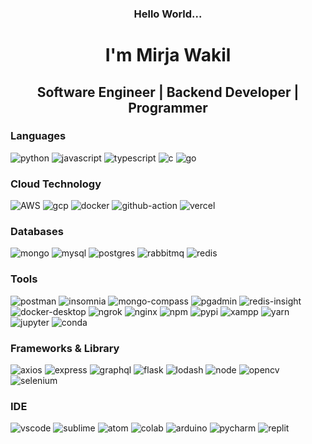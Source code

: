 <h3 align="center">Hello World...</h3>
<h1 align="center">I'm Mirja Wakil</h1>
<h2 align="center">Software Engineer | Backend Developer | Programmer</h2>

### Languages

<p>
  <img alt="python" src="https://img.shields.io/badge/Python-FFD43B?style=for-the-badge&logo=python&logoColor=blue" />
  <img alt="javascript" src="https://img.shields.io/badge/JavaScript-323330?style=for-the-badge&logo=javascript&logoColor=F7DF1E" />
  <img alt="typescript" src="https://img.shields.io/badge/TypeScript-007ACC?style=for-the-badge&logo=typescript&logoColor=white" />
  <img alt="c" src="https://img.shields.io/badge/C-00599C?style=for-the-badge&logo=c&logoColor=white" />
  <img alt="go" src="https://img.shields.io/badge/Go-00ADD8?style=for-the-badge&logo=go&logoColor=white" />
</p>

### Cloud Technology

<p>
<img alt="AWS" src="https://img.shields.io/badge/Amazon_AWS-FF9900?style=for-the-badge&logo=amazonaws&logoColor=white" />
<img alt="gcp" src="https://img.shields.io/badge/Google_Cloud-4285F4?style=for-the-badge&logo=google-cloud&logoColor=white" />
<img alt="docker" src="https://img.shields.io/badge/Docker-2CA5E0?style=for-the-badge&logo=docker&logoColor=white" />
<img alt="github-action" src="https://img.shields.io/badge/GitHub_Actions-2088FF?style=for-the-badge&logo=github-actions&logoColor=white" />
<img alt="vercel" src="https://img.shields.io/badge/Vercel-000000?style=for-the-badge&logo=vercel&logoColor=white" />
</p>

### Databases

<p>
<img alt="mongo" src="https://img.shields.io/badge/MongoDB-4EA94B?style=for-the-badge&logo=mongodb&logoColor=white" />
<img alt="mysql" src="https://img.shields.io/badge/MySQL-005C84?style=for-the-badge&logo=mysql&logoColor=white" />
<img alt="postgres" src="https://img.shields.io/badge/PostgreSQL-316192?style=for-the-badge&logo=postgresql&logoColor=white" />
<img alt="rabbitmq" src="https://img.shields.io/badge/rabbitmq-%23FF6600.svg?&style=for-the-badge&logo=rabbitmq&logoColor=white" />
<img alt="redis" src="https://img.shields.io/badge/redis-%23DD0031.svg?&style=for-the-badge&logo=redis&logoColor=white" />
</p>

### Tools

<p>
<img alt="postman" src="https://img.shields.io/badge/Postman-FF6C37?style=for-the-badge&logo=Postman&logoColor=white" />
<img alt="insomnia" src="https://img.shields.io/badge/Insomnia-5849be?style=for-the-badge&logo=Insomnia&logoColor=white" />
<img alt="mongo-compass" src="https://img.shields.io/badge/Mongo Compass-4EA94B?style=for-the-badge&logo=mongodb&logoColor=white" />
<img alt="pgadmin" src="https://img.shields.io/badge/PG Admin-316192?style=for-the-badge&logo=postgresql&logoColor=white" />
<img alt="redis-insight" src="https://img.shields.io/badge/redis Insight-%23DD0031.svg?&style=for-the-badge&logo=redis&logoColor=white" />
<img alt="docker-desktop" src="https://img.shields.io/badge/Docker Desktop-2CA5E0?style=for-the-badge&logo=docker&logoColor=white" />
<img alt="ngrok" src="https://img.shields.io/badge/ngrok-140648?style=for-the-badge&logo=Ngrok&logoColor=white" />
<img alt="nginx" src="https://img.shields.io/badge/Nginx-009639?style=for-the-badge&logo=nginx&logoColor=white" />
<img alt="npm" src="https://img.shields.io/badge/npm-CB3837?style=for-the-badge&logo=npm&logoColor=white" />
<img alt="pypi" src="https://img.shields.io/badge/pypi-3775A9?style=for-the-badge&logo=pypi&logoColor=white" />
<img alt="xampp" src="https://img.shields.io/badge/Xampp-F37623?style=for-the-badge&logo=xampp&logoColor=white" />
<img alt="yarn" src="https://img.shields.io/badge/Yarn-2C8EBB?style=for-the-badge&logo=yarn&logoColor=white" />
<img alt="jupyter" src="https://img.shields.io/badge/Jupyter-F37626.svg?&style=for-the-badge&logo=Jupyter&logoColor=white" />
<img alt="conda" src="https://img.shields.io/badge/conda-342B029.svg?&style=for-the-badge&logo=anaconda&logoColor=white" />
</p>

### Frameworks & Library

<p>
<img alt="axios" src="https://img.shields.io/badge/axios-671ddf?&style=for-the-badge&logo=axios&logoColor=white" />
<img alt="express" src="https://img.shields.io/badge/Express%20js-000000?style=for-the-badge&logo=express&logoColor=white" />
<img alt="graphql" src="https://img.shields.io/badge/GraphQl-E10098?style=for-the-badge&logo=graphql&logoColor=white" />
<img alt="flask" src="https://img.shields.io/badge/Flask-000000?style=for-the-badge&logo=flask&logoColor=white" />
<img alt="lodash" src="https://img.shields.io/badge/Lodash-3492FF?style=for-the-badge&logo=lodash&logoColor=white"" />
<img alt="node" src="https://img.shields.io/badge/Node%20js-339933?style=for-the-badge&logo=nodedotjs&logoColor=white"" />
<img alt="opencv" src="https://img.shields.io/badge/OpenCV-27338e?style=for-the-badge&logo=OpenCV&logoColor=white"" />
<img alt="selenium" src="https://img.shields.io/badge/Selenium-43B02A?style=for-the-badge&logo=Selenium&logoColor=white"" />
</p>

### IDE

<p>
<img alt="vscode" src="https://img.shields.io/badge/VSCode-0078D4?style=for-the-badge&logo=visual%20studio%20code&logoColor=white"" />
<img alt="sublime" src="https://img.shields.io/badge/sublime_text-%23575757.svg?&style=for-the-badge&logo=sublime-text&logoColor=important"" />
<img alt="atom" src="https://img.shields.io/badge/Atom-609926?style=for-the-badge&logo=gotomeeting&logoColor=white"" />
<img alt="colab" src="https://img.shields.io/badge/Colab-F9AB00?style=for-the-badge&logo=googlecolab&color=525252"" />
<img alt="arduino" src="https://img.shields.io/badge/Arduino_IDE-00979D?style=for-the-badge&logo=arduino&logoColor=white"" />
<img alt="pycharm" src="https://img.shields.io/badge/PyCharm-000000.svg?&style=for-the-badge&logo=PyCharm&logoColor=white"" />
<img alt="replit" src="https://img.shields.io/badge/replit-F26207?style=for-the-badge&logo=replit&logoColor=white"" />
</p>
